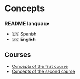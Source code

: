 # Concepts

### README language
- 🇪🇸 [Spanish](./README.md)
- 🇺🇸 **English**

## Courses
- [Concepts of the first course](./Conceptos_curso1.pdf)
- [Concepts of the second course](./Conceptos_curso2.pdf)
